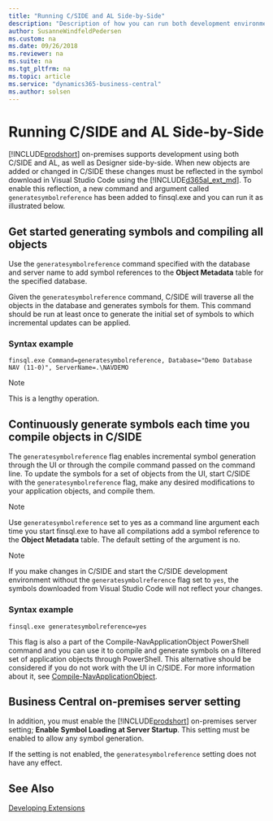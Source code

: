 ```yaml
---
title: "Running C/SIDE and AL Side-by-Side"
description: "Description of how you can run both development environments side-by-side."
author: SusanneWindfeldPedersen
ms.custom: na
ms.date: 09/26/2018
ms.reviewer: na
ms.suite: na
ms.tgt_pltfrm: na
ms.topic: article
ms.service: "dynamics365-business-central"
ms.author: solsen
---
```


# Running C/SIDE and AL Side-by-Side
[!INCLUDE[prodshort](../includes/prodshort.md)] on-premises supports development using both C/SIDE and AL, as well as Designer side-by-side. When new objects are added or changed in C/SIDE these changes must be reflected in the symbol download in Visual Studio Code using the [!INCLUDE[d365al_ext_md](../includes/d365al_ext_md.md)]. To enable this reflection, a new command and argument called `generatesymbolreference` has been added to finsql.exe and you can run it as illustrated below. 

## Get started generating symbols and compiling all objects
Use the `generatesymbolreference` command specified with the database and server name to add symbol references to the **Object Metadata** table for the specified database. 

Given the `generatesymbolreference` command, C/SIDE will traverse all the objects in the database and generates symbols for them. This command should be run at least once to generate the initial set of symbols to which incremental updates can be applied.

### Syntax example
```
finsql.exe Command=generatesymbolreference, Database="Demo Database NAV (11-0)", ServerName=.\NAVDEMO
```

> [!NOTE]  
> This is a lengthy operation.

## Continuously generate symbols each time you compile objects in C/SIDE
The `generatesymbolreference` flag enables incremental symbol generation through the UI or through the compile command passed on the command line.
To update the symbols for a set of objects from the UI, start C/SIDE with the `generatesymbolreference` flag, make any desired modifications to your application objects, and compile them.

> [!NOTE]  
> Use `generatesymbolreference` set to yes as a command line argument each time you start finsql.exe to have all compilations add a symbol reference to the **Object Metadata** table. The default setting of the argument is no. 

> [!NOTE]  
> If you make changes in C/SIDE and start the C/SIDE development environment without the `generatesymbolreference` flag set to `yes`, the symbols downloaded from Visual Studio Code will not reflect your changes.

### Syntax example
```
finsql.exe generatesymbolreference=yes
```

This flag is also a part of the Compile-NavApplicationObject PowerShell command and you can use it to compile and generate symbols on a filtered set of application objects through PowerShell. This alternative should be considered if you do not work with the UI in C/SIDE. For more information about it, see [Compile-NavApplicationObject](https://docs.microsoft.com/en-us/powershell/module/microsoft.dynamics.nav.ide/compile-navapplicationobject?view=dynamicsnav-ps-2018).


## Business Central on-premises server setting
In addition, you must enable the [!INCLUDE[prodshort](../includes/prodshort.md)] on-premises server setting; **Enable Symbol Loading at Server Startup**. This setting must be enabled to allow any symbol generation. 

If the setting is not enabled, the `generatesymbolreference` setting does not have any effect.

## See Also
[Developing Extensions](devenv-dev-overview.md)  